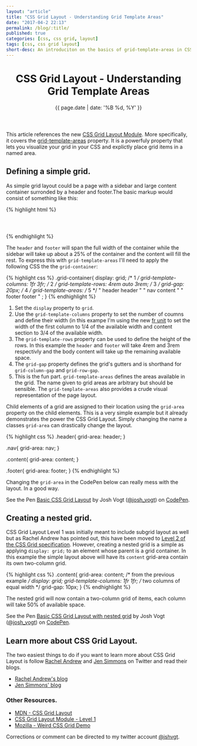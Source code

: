 ```yaml
---
layout: "article"
title: "CSS Grid Layout - Understanding Grid Template Areas"
date: "2017-04-2 22:13"
permalink: /blog/:title/
published: true
categories: [css, css grid, layout]
tags: [css, css grid layout]
short-desc: An introduciton on the basics of grid-template-areas in CSS Grid layout. It's one the most powerful features in the spec.
---
```


<header>
<h1>CSS Grid Layout - Understanding Grid Template Areas</h1>
{{ page.date | date: '%B %d, %Y' }}
</header>

This article references the new [CSS Grid Layout Module](https://drafts.csswg.org/css-grid/). More specifically, it covers the [grid-template-areas](https://drafts.csswg.org/css-grid/#grid-template-areas-property) property. It is a powerfuly property that lets you visualize your grid in your CSS and explictly place grid items in a named area.

## Defining a simple grid.

As simple grid layout could be a page with a sidebar and large content container surronded by a header and footer.The basic markup would consist of something like this:

{% highlight html %}
<main class="grid-container">
  <header class="header"></header>
    <nav class="nav"></nav>
    <section class="content"></section>
  <footer class="footer"></footer>
</main>
{% endhighlight %}

The `header` and `footer` will span the full width of the container while the sidebar will take up about a 25% of the container and the content will fill the rest. To express this with `grid-template-areas` I'll need to apply the following CSS the the `grid-container`:

{% highlight css %}
.grid-container{
  display: grid;                      /* 1 */
  grid-template-columns: 1fr 3fr;     /* 2 */
  grid-template-rows: 4rem auto 3rem; /* 3 */
  grid-gap: 20px;                     /* 4 */
  grid-template-areas:                /* 5 */
    " header header "
    " nav content "
    " footer footer "
  ;
}
{% endhighlight %}

1. Set the `display` property to `grid`.
2. Use the `grid-template-columns` property to set the number of coumns and define their width (in this exampe I'm using the new [fr unit](https://www.w3.org/TR/2011/WD-css3-values-20110906/#fr-unit) to set the width of the first column to 1/4 of the available width and content section to 3/4 of the available width.
3. The `grid-template-rows` property can be used to define the height of the rows. In this example the `header` and `footer` will take 4rem and 3rem respectivly and the body content will take up the remaining available space.
4. The `grid-gap` property defines the grid's gutters and is shorthand for `grid-column-gap` and `grid-row-gap`.
5. This is the fun part. `grid-template-areas` defines the areas available in the grid. The name given to grid areas are arbitrary but should be sensible. The `grid-template-areas` also provides a crude visual representation of the page layout.

Child elements of a grid are assigned to their location using the `grid-area` property on the child elements. This is a very simple example but it already demonstrates the power the CSS Grid Layout. Simply changing the name a classes `grid-area` can drastically change the layout.

{% highlight css %}
.header{
 grid-area: header;
}

.nav{
  grid-area: nav;
}

.content{
  grid-area: content;
}

.footer{
  grid-area: footer;
}
{% endhighlight %}

Changing the `grid-area` in the CodePen below can really mess with the layout. In a good way.

<p data-height="420" data-theme-id="0" data-slug-hash="NpozaQ" data-default-tab="result" data-user="josh_vogt" data-embed-version="2" data-pen-title="Basic CSS Grid Layout" data-editable="true" class="codepen">See the Pen <a href="http://codepen.io/josh_vogt/pen/NpozaQ/">Basic CSS Grid Layout</a> by Josh Vogt (<a href="http://codepen.io/josh_vogt">@josh_vogt</a>) on <a href="http://codepen.io">CodePen</a>.</p>
<script async src="https://production-assets.codepen.io/assets/embed/ei.js"></script>

## Creating a nested grid.

CSS Grid Layout Level 1 was initially meant to include subgrid layout as well but as Rachel Andrew has pointed out, this have been moved to [Level 2 of the CSS Grid specification](https://rachelandrew.co.uk/archives/2017/03/16/subgrid-moved-to-level-2-of-the-css-grid-specification/). However, creating a nested grid is a simple as applying `display: grid;` to an element whose parent is a grid container. In this example the simple layout above will have its `content` grid-area contain its own two-column grid.

{% highlight css %}
.content{
  grid-area: content; /* from the previous example */
  display: grid;
  grid-template-columns: 1fr 1fr; /* two columns of equal width */
  grid-gap: 10px;
}
{% endhighlight %}

The nested grid will now contain a two-column grid of items, each column will take 50% of available space.

<p data-height="420" data-theme-id="0" data-slug-hash="RpveZB" data-default-tab="result" data-user="josh_vogt" data-embed-version="2" data-pen-title="Basic CSS Grid Layout with nested grid" class="codepen">See the Pen <a href="http://codepen.io/josh_vogt/pen/RpveZB/">Basic CSS Grid Layout with nested grid</a> by Josh Vogt (<a href="http://codepen.io/josh_vogt">@josh_vogt</a>) on <a href="http://codepen.io">CodePen</a>.</p>
<script async src="https://production-assets.codepen.io/assets/embed/ei.js"></script>

## Learn more about CSS Grid Layout.

The two easiest things to do if you want to learn more about CSS Grid Layout is follow [Rachel Andrew](https://twitter.com/rachelandrew) and [Jen Simmons](https://twitter.com/jensimmons) on Twitter and read their blogs.

- [Rachel Andrew's blog](https://rachelandrew.co.uk/archives/)
- [Jen Simmons' blog](http://jensimmons.com/writing)

### Other Resources.

- [MDN - CSS Grid Layout](https://developer.mozilla.org/en-US/docs/Web/CSS/CSS_Grid_Layout)
- [CSS Grid Layout Module - Level 1](https://www.w3.org/TR/css3-grid-layout/)
- [Mozilla - Weird CSS Grid Demo](https://www.mozilla.org/en-US/developer/css-grid/)

Corrections or comment can be directed to my twitter account [@jshvgt](https://twitter.com/jshvgt).
